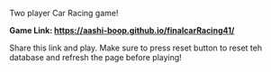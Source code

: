 Two player Car Racing game!

**Game Link: https://aashi-boop.github.io/finalcarRacing41/**

Share this link and play.
Make sure to press reset button to reset teh database and refresh the page before playing!
